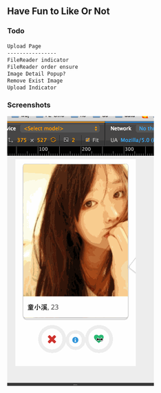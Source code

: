 ## Have Fun to Like Or Not

### Todo

```
Upload Page
----------------
FileReader indicator
FileReader order ensure
Image Detail Popup?
Remove Exist Image
Upload Indicator
```

### Screenshots

![demo1.png](./_materials/like-or-not-demo.gif)